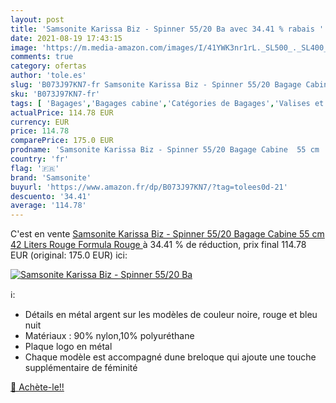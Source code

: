 ```yaml
---
layout: post
title: 'Samsonite Karissa Biz - Spinner 55/20 Ba avec 34.41 % rabais '
date: 2021-08-19 17:43:15
image: 'https://m.media-amazon.com/images/I/41YWK3nr1rL._SL500_._SL400_.jpg'
comments: true
category: ofertas
author: 'tole.es'
slug: 'B073J97KN7-fr Samsonite Karissa Biz - Spinner 55/20 Bagage Cabine 55 cm...'
sku: 'B073J97KN7-fr'
tags: [ 'Bagages','Bagages cabine','Catégories de Bagages','Valises et sacs de voyage','samsonite', ]
actualPrice: 114.78 EUR
currency: EUR
price: 114.78
comparePrice: 175.0 EUR
prodname: 'Samsonite Karissa Biz - Spinner 55/20 Bagage Cabine  55 cm  42 Liters  Rouge  Formula Rouge '
country: 'fr'
flag: '🇫🇷'
brand: 'Samsonite'
buyurl: 'https://www.amazon.fr/dp/B073J97KN7/?tag=tolees0d-21'
descuento: '34.41'
average: '114.78'
---
```


C'est en vente [Samsonite Karissa Biz - Spinner 55/20 Bagage Cabine  55 cm  42 Liters  Rouge  Formula Rouge ](https://www.amazon.fr/dp/B073J97KN7/?tag=tolees0d-21)  à  34.41 % de réduction, prix final  114.78 EUR (original: 175.0 EUR) ici:

[![Samsonite Karissa Biz - Spinner 55/20 Ba](https://m.media-amazon.com/images/I/41YWK3nr1rL._SL500_._SL400_.jpg)](https://www.amazon.fr/dp/B073J97KN7/?tag=tolees0d-21)

ℹ️:

- Détails en métal argent sur les modèles de couleur noire, rouge et bleu nuit
- Matériaux : 90% nylon,10% polyuréthane
- Plaque logo en métal
- Chaque modèle est accompagné dune breloque qui ajoute une touche supplémentaire de féminité

[🛒 Achète-le!!](https://www.amazon.fr/dp/B073J97KN7/?tag=tolees0d-21)
